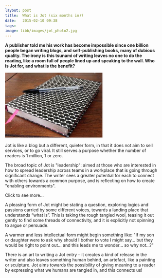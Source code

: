 ```yaml
---
layout: post
title:  What is Jot (six months in)?
date:   2015-02-10 09:38
tags:  
image: libb/images/jot_photo2.jpg
---
```


**A publisher told me his work has become impossible since one billion people began writing blogs, and self-publishing books, many of dubious quality. The irony is this tsunami of writing leaves no one to do the reading, like a room full of people lined up and speaking to the wall. Who is Jot for, and what is the benefit?**

![](/libb/images/jot_photo2.jpg)

Jot is like a blog but a different, quieter form, in that it does not aim to sell services, or to go viral. It still serves a purpose whether the number of readers is 1 million, 1 or zero.

The broad topic of Jot is "leadership": aimed at those who are interested in how to spread leadership across teams in a workplace that is going through significant change. The writer sees a greater potential for each to connect with others towards a common purpose, and is reflecting on how to create "enabling environments".

<div id="restOfArticle" style="display:none">
Who is it really for? The writer, partly yes, but the benefits (of release and understanding and connection) are achieved more powerfully by putting it out there publicly. Imagine you are standing in the hallway of your happy home, and opening the front door you are blinded by the light, but compelled all the same to cross that threshold into the unknown: that is a transition, and Jot, at its core, is a support to those in transition. In my case I advance into the obscurity of semi-retirement: needing to decide which work matters most.<br><br>

Here are some reflections, and principles to guide further Jottings.<br><br> 

Reflecting on the early months from August 2014, there was a good deal of technical and cosmetic work behind the scenes to build the vehicle, while starting to drive it here and there. Those early journeys were quite varied – short or long, including visits to the "think pieces" of other writers. With hindsight ome topics go on too long, or get stuck without arriving anywhere.<br><br>

The form is flexible – “short jots” to capture a feeling, observation or insight, and “longer jots” to ponder, explore and tease out a complex or troubling question. After all, don't some questions rumble constantly through our lives and require revisiting, while others come up only once and deserve to be explored in depth. <br><br>

An exciting journalistic form could begin with a shocking statement in a clear angry voice, as for example the press is doing these last few days with HSBC's support of tax avoidance by its wealthy clients. But that feels more for the newspaper than Jot.

</div>
<a onclick="showMoreOrLess(this,'restOfArticle');">Click to see more...</a>

A pleasing form of Jot might be stating a question, exploring logics and passions carried by some different voices, towards a landing place that understands “what is”. This is taking the rough tangled wool, teasing it out gently to find some threads of connectivity, and it is explicitly not spinning to argue or persuade. 

A warmer and less intellectual form might begin something like: "If my son or daughter were to ask why should I bother to vote I might say... but they would be right to point out... and this leads me to wonder... so why not...?"

There is an art to writing a Jot entry – it creates a kind of release in the writer and also leaves something human behind, an artefact, like a painting or sculpture. Jot aims towards the possibility of giving meaning to a reader by expressing what we humans are tangled in, and this connects us!
